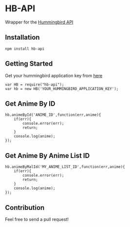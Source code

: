 # HB-API
Wrapper for the [Hummingbird API](http://hummingbird.me/)

## Installation

`npm install hb-api`

## Getting Started

Get your hummingbird application key from [here](https://hummingbird.me/apps/mine)

```
var HB = require("hb-api");
var hb = new HB('YOUR_HUMMINGBIRD_APPLICATION_KEY');
```

## Get Anime By ID

```
hb.animeById('ANIME_ID',function(err,anime){
	if(err){
		console.error(err);
		return;
	}
	console.log(anime);
});
```

## Get Anime By Anime List ID

```
hb.animeByMalId('MY_ANIME_LIST_ID',function(err,anime){
	if(err){
		console.error(err);
		return;
	}
	console.log(anime);
});
```

## Contribution

Feel free to send a pull request!



